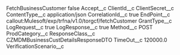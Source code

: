 <?xml version="1.0" encoding="UTF-8"?>
<CustomMetadata xmlns="http://soap.sforce.com/2006/04/metadata" xmlns:xsi="http://www.w3.org/2001/XMLSchema-instance" xmlns:xsd="http://www.w3.org/2001/XMLSchema">
    <label>FetchBusinessCustomer</label>
    <protected>false</protected>
    <values>
        <field>Accept__c</field>
        <value xsi:nil="true"/>
    </values>
    <values>
        <field>ClientId__c</field>
        <value xsi:nil="true"/>
    </values>
    <values>
        <field>ClientSecret__c</field>
        <value xsi:nil="true"/>
    </values>
    <values>
        <field>ContentType__c</field>
        <value xsi:type="xsd:string">application/json</value>
    </values>
    <values>
        <field>CorrelationId__c</field>
        <value xsi:type="xsd:boolean">true</value>
    </values>
    <values>
        <field>EndPoint__c</field>
        <value xsi:type="xsd:string">callout:Mulesoft/exp/trfna/v1.0/torgcf/fetchCustomer</value>
    </values>
    <values>
        <field>GrantType__c</field>
        <value xsi:nil="true"/>
    </values>
    <values>
        <field>LogRequest__c</field>
        <value xsi:type="xsd:boolean">true</value>
    </values>
    <values>
        <field>LogResponse__c</field>
        <value xsi:type="xsd:boolean">true</value>
    </values>
    <values>
        <field>Method__c</field>
        <value xsi:type="xsd:string">POST</value>
    </values>
    <values>
        <field>ProdCategory__c</field>
        <value xsi:nil="true"/>
    </values>
    <values>
        <field>ResponseClass__c</field>
        <value xsi:type="xsd:string">CZMDMBusinessCustDetailsResponseDTO</value>
    </values>
    <values>
        <field>TimeOut__c</field>
        <value xsi:type="xsd:double">120000.0</value>
    </values>
    <values>
        <field>VerificationScenario__c</field>
        <value xsi:nil="true"/>
    </values>
</CustomMetadata>
